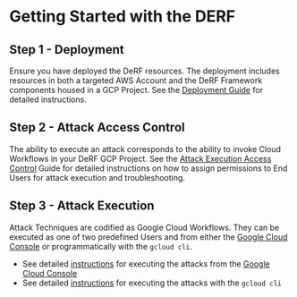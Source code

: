 # Getting Started with the DERF


## Step 1 - Deployment
Ensure you have deployed the DeRF resources.  The deployment includes resources in both a targeted AWS Account and the DeRF Framework components housed in a GCP Project.  See the [Deployment Guide](../Deployment/derf-deployment.md) for detailed instructions.

## Step 2 - Attack Access Control
The ability to execute an attack corresponds to the ability to invoke Cloud Workflows in your DeRF GCP Project. See the [Attack Execution Access Control](./attack-execution-access-control.md) Guide for detailed instructions on how to assign permissions to End Users for attack execution and troubleshooting.

## Step 3 - Attack Execution
Attack Techniques are codified as Google Cloud Workflows.  They can be executed as one of two predefined Users and from either the [Google Cloud Console](https://console.cloud.google.com/workflows/) or programmatically with the `gcloud cli`.        
  - See detailed [instructions](./usage.md) for executing the attacks from the [Google Cloud Console](https://console.cloud.google.com/workflows/)    
  - See detailed [instructions](./programmatic-usage.md) for executing the attacks with the `gcloud cli`
